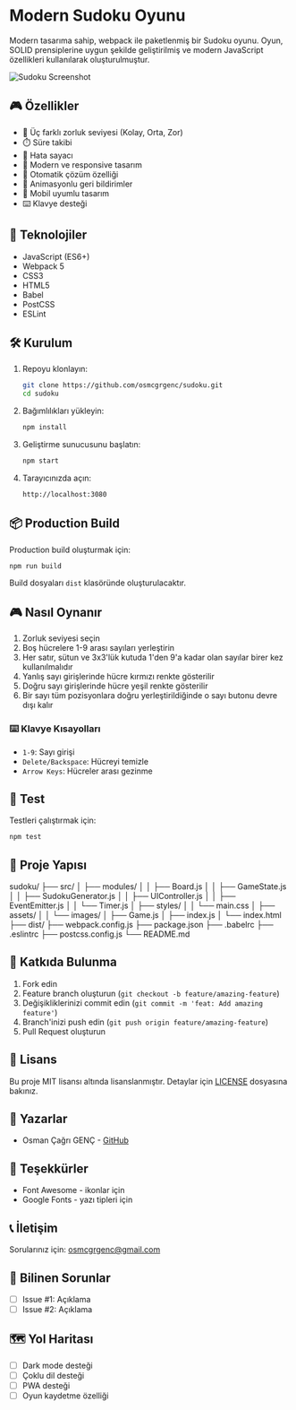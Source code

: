 # Modern Sudoku Oyunu

Modern tasarıma sahip, webpack ile paketlenmiş bir Sudoku oyunu. Oyun, SOLID prensiplerine uygun şekilde geliştirilmiş ve modern JavaScript özellikleri kullanılarak oluşturulmuştur.

![Sudoku Screenshot](screenshot.png)

## 🎮 Özellikler

- 🎯 Üç farklı zorluk seviyesi (Kolay, Orta, Zor)
- ⏱️ Süre takibi
- 🎯 Hata sayacı
- 🎨 Modern ve responsive tasarım
- 🌙 Otomatik çözüm özelliği
- 🎉 Animasyonlu geri bildirimler
- 📱 Mobil uyumlu tasarım
- ⌨️ Klavye desteği

## 🚀 Teknolojiler

- JavaScript (ES6+)
- Webpack 5
- CSS3
- HTML5
- Babel
- PostCSS
- ESLint

## 🛠️ Kurulum

1. Repoyu klonlayın:
   ```bash
   git clone https://github.com/osmcgrgenc/sudoku.git
   cd sudoku
   ```


2. Bağımlılıkları yükleyin:
   ```bash
   npm install
   ```

3. Geliştirme sunucusunu başlatın:
   ```bash
   npm start
   ```

4. Tarayıcınızda açın:
   ```bash
   http://localhost:3080
   ```

## 📦 Production Build

Production build oluşturmak için:
```bash
npm run build
```

Build dosyaları `dist` klasöründe oluşturulacaktır.

## 🎮 Nasıl Oynanır

1. Zorluk seviyesi seçin
2. Boş hücrelere 1-9 arası sayıları yerleştirin
3. Her satır, sütun ve 3x3'lük kutuda 1'den 9'a kadar olan sayılar birer kez kullanılmalıdır
4. Yanlış sayı girişlerinde hücre kırmızı renkte gösterilir
5. Doğru sayı girişlerinde hücre yeşil renkte gösterilir
6. Bir sayı tüm pozisyonlara doğru yerleştirildiğinde o sayı butonu devre dışı kalır

### ⌨️ Klavye Kısayolları

- `1-9`: Sayı girişi
- `Delete/Backspace`: Hücreyi temizle
- `Arrow Keys`: Hücreler arası gezinme

## 🧪 Test

Testleri çalıştırmak için:
```bash
npm test
```


## 📁 Proje Yapısı

sudoku/
├── src/
│ ├── modules/
│ │ ├── Board.js
│ │ ├── GameState.js
│ │ ├── SudokuGenerator.js
│ │ ├── UIController.js
│ │ ├── EventEmitter.js
│ │ └── Timer.js
│ ├── styles/
│ │ └── main.css
│ ├── assets/
│ │ └── images/
│ ├── Game.js
│ ├── index.js
│ └── index.html
├── dist/
├── webpack.config.js
├── package.json
├── .babelrc
├── .eslintrc
├── postcss.config.js
└── README.md


## 🤝 Katkıda Bulunma

1. Fork edin
2. Feature branch oluşturun (`git checkout -b feature/amazing-feature`)
3. Değişikliklerinizi commit edin (`git commit -m 'feat: Add amazing feature'`)
4. Branch'inizi push edin (`git push origin feature/amazing-feature`)
5. Pull Request oluşturun

## 📝 Lisans

Bu proje MIT lisansı altında lisanslanmıştır. Detaylar için [LICENSE](LICENSE) dosyasına bakınız.

## 👥 Yazarlar

- Osman Çağrı GENÇ - [GitHub](https://github.com/osmcgrgenc)

## 🙏 Teşekkürler

- Font Awesome - ikonlar için
- Google Fonts - yazı tipleri için

## 📞 İletişim

Sorularınız için: osmcgrgenc@gmail.com

## 🐛 Bilinen Sorunlar

- [ ] Issue #1: Açıklama
- [ ] Issue #2: Açıklama

## 🗺️ Yol Haritası

- [ ] Dark mode desteği
- [ ] Çoklu dil desteği
- [ ] PWA desteği
- [ ] Oyun kaydetme özelliği
